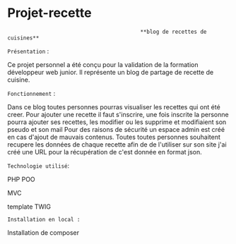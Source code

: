 # Projet-recette
                                              **blog de recettes de cuisines**
                    
                 
                 
`Présentation` :

Ce projet personnel a été conçu pour la validation de la formation développeur web junior.
Il représente un blog de partage de recette de cuisine.


`Fonctionnement` :

Dans ce blog toutes personnes  pourras visualiser les recettes qui ont été creer.
Pour ajouter une recette il faut s'inscrire, une fois inscrite la personne pourra ajouter ses recettes, les modifier ou les supprime et modifiaient son pseudo et son mail
Pour des raisons de sécurité un espace admin est créé en cas d'ajout de mauvais contenus.
Toutes toutes personnes souhaitent recupere les données de chaque recette afin de de l'utiliser sur son site j'ai créé une URL pour la récupération de c'est donnée en format json.

`Technologie utilisé`:

PHP POO

MVC

template TWIG


`Installation en local :`

Installation de composer






